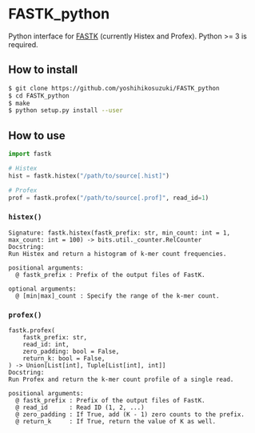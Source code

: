 # FASTK_python

Python interface for [FASTK](https://github.com/thegenemyers/FASTK) (currently Histex and Profex). Python >= 3 is required.

## How to install

```bash
$ git clone https://github.com/yoshihikosuzuki/FASTK_python
$ cd FASTK_python
$ make
$ python setup.py install --user
```

## How to use

```python
import fastk

# Histex
hist = fastk.histex("/path/to/source[.hist]")

# Profex
prof = fastk.profex("/path/to/source[.prof]", read_id=1)
```

### `histex()`

```
Signature: fastk.histex(fastk_prefix: str, min_count: int = 1, max_count: int = 100) -> bits.util._counter.RelCounter
Docstring:
Run Histex and return a histogram of k-mer count frequencies.

positional arguments:
  @ fastk_prefix : Prefix of the output files of FastK.

optional arguments:
  @ [min|max]_count : Specify the range of the k-mer count.
```

### `profex()`

```
fastk.profex(
    fastk_prefix: str,
    read_id: int,
    zero_padding: bool = False,
    return_k: bool = False,
) -> Union[List[int], Tuple[List[int], int]]
Docstring:
Run Profex and return the k-mer count profile of a single read.

positional arguments:
  @ fastk_prefix : Prefix of the output files of FastK.
  @ read_id      : Read ID (1, 2, ...)
  @ zero_padding : If True, add (K - 1) zero counts to the prefix.
  @ return_k     : If True, return the value of K as well.
```
